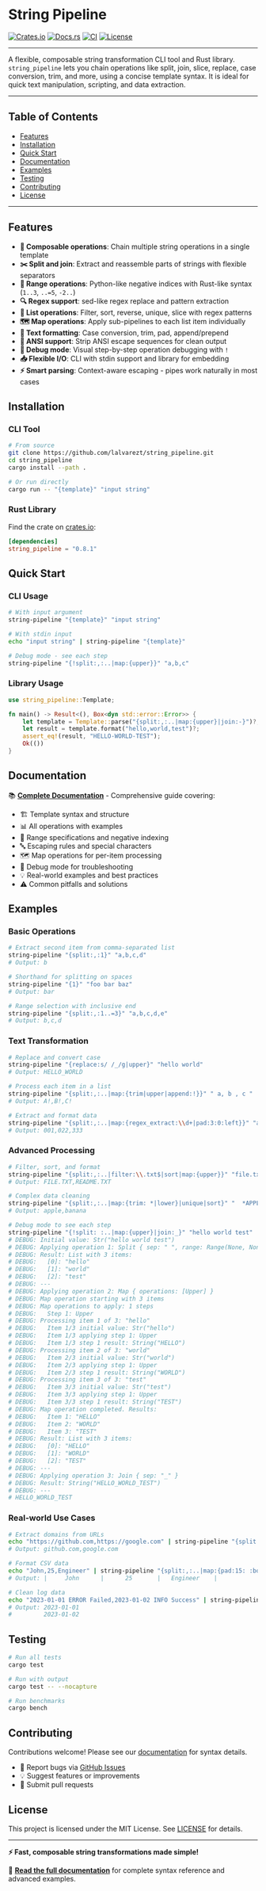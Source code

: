 # String Pipeline

[![Crates.io](https://img.shields.io/crates/v/string_pipeline.svg)](https://crates.io/crates/string_pipeline)
[![Docs.rs](https://docs.rs/string_pipeline/badge.svg)](https://docs.rs/string_pipeline)
[![CI](https://github.com/lalvarezt/string_pipeline/actions/workflows/ci.yml/badge.svg)](https://github.com/lalvarezt/string_pipeline/actions)
[![License](https://img.shields.io/crates/l/string_pipeline.svg)](https://github.com/lalvarezt/string_pipeline/blob/main/LICENSE)

---

A flexible, composable string transformation CLI tool and Rust library. `string_pipeline` lets you chain operations like split, join, slice, replace, case conversion, trim, and more, using a concise template syntax. It is ideal for quick text manipulation, scripting, and data extraction.

---

## Table of Contents

- [Features](#features)
- [Installation](#installation)
- [Quick Start](#quick-start)
- [Documentation](#documentation)
- [Examples](#examples)
- [Testing](#testing)
- [Contributing](#contributing)
- [License](#license)

---

## Features

- **🔗 Composable operations**: Chain multiple string operations in a single template
- **✂️ Split and join**: Extract and reassemble parts of strings with flexible separators
- **🎯 Range operations**: Python-like negative indices with Rust-like syntax (`1..3`, `..=5`, `-2..`)
- **🔍 Regex support**: sed-like regex replace and pattern extraction
- **🔧 List operations**: Filter, sort, reverse, unique, slice with regex patterns
- **🗺️ Map operations**: Apply sub-pipelines to each list item individually
- **🎨 Text formatting**: Case conversion, trim, pad, append/prepend
- **🌈 ANSI support**: Strip ANSI escape sequences for clean output
- **🐛 Debug mode**: Visual step-by-step operation debugging with `!`
- **📥 Flexible I/O**: CLI with stdin support and library for embedding
- **⚡ Smart parsing**: Context-aware escaping - pipes work naturally in most cases

## Installation

### CLI Tool

```sh
# From source
git clone https://github.com/lalvarezt/string_pipeline.git
cd string_pipeline
cargo install --path .

# Or run directly
cargo run -- "{template}" "input string"
```

### Rust Library

Find the crate on [crates.io](https://crates.io/crates/string_pipeline):

```toml
[dependencies]
string_pipeline = "0.8.1"
```

## Quick Start

### CLI Usage

```sh
# With input argument
string-pipeline "{template}" "input string"

# With stdin input
echo "input string" | string-pipeline "{template}"

# Debug mode - see each step
string-pipeline "{!split:,:..|map:{upper}}" "a,b,c"
```

### Library Usage

```rust
use string_pipeline::Template;

fn main() -> Result<(), Box<dyn std::error::Error>> {
    let template = Template::parse("{split:,:..|map:{upper}|join:-}")?;
    let result = template.format("hello,world,test")?;
    assert_eq!(result, "HELLO-WORLD-TEST");
    Ok(())
}
```

## Documentation

📚 **[Complete Documentation](docs/template-system.md)** - Comprehensive guide covering:

- 🏗️ Template syntax and structure
- 📊 All operations with examples
- 🎯 Range specifications and negative indexing
- 🔤 Escaping rules and special characters
- 🗺️ Map operations for per-item processing
- 🐛 Debug mode for troubleshooting
- 💡 Real-world examples and best practices
- ⚠️ Common pitfalls and solutions

## Examples

### Basic Operations

```sh
# Extract second item from comma-separated list
string-pipeline "{split:,:1}" "a,b,c,d"
# Output: b

# Shorthand for splitting on spaces
string-pipeline "{1}" "foo bar baz"
# Output: bar

# Range selection with inclusive end
string-pipeline "{split:,:1..=3}" "a,b,c,d,e"
# Output: b,c,d
```

### Text Transformation

```sh
# Replace and convert case
string-pipeline "{replace:s/ /_/g|upper}" "hello world"
# Output: HELLO_WORLD

# Process each item in a list
string-pipeline "{split:,:..|map:{trim|upper|append:!}}" " a, b , c "
# Output: A!,B!,C!

# Extract and format data
string-pipeline "{split:,:..|map:{regex_extract:\\d+|pad:3:0:left}}" "a1,b22,c333"
# Output: 001,022,333
```

### Advanced Processing

```sh
# Filter, sort, and format
string-pipeline "{split:,:..|filter:\\.txt$|sort|map:{upper}}" "file.txt,doc.pdf,readme.txt,image.png"
# Output: FILE.TXT,README.TXT

# Complex data cleaning
string-pipeline "{split:,:..|map:{trim: *|lower}|unique|sort}" "  *APPLE*, *banana*, *APPLE*  "
# Output: apple,banana

# Debug mode to see each step
string-pipeline "{!split: :..|map:{upper}|join:_}" "hello world test"
# DEBUG: Initial value: Str("hello world test")
# DEBUG: Applying operation 1: Split { sep: " ", range: Range(None, None, false) }
# DEBUG: Result: List with 3 items:
# DEBUG:   [0]: "hello"
# DEBUG:   [1]: "world"
# DEBUG:   [2]: "test"
# DEBUG: ---
# DEBUG: Applying operation 2: Map { operations: [Upper] }
# DEBUG: Map operation starting with 3 items
# DEBUG: Map operations to apply: 1 steps
# DEBUG:   Step 1: Upper
# DEBUG: Processing item 1 of 3: "hello"
# DEBUG:   Item 1/3 initial value: Str("hello")
# DEBUG:   Item 1/3 applying step 1: Upper
# DEBUG:   Item 1/3 step 1 result: String("HELLO")
# DEBUG: Processing item 2 of 3: "world"
# DEBUG:   Item 2/3 initial value: Str("world")
# DEBUG:   Item 2/3 applying step 1: Upper
# DEBUG:   Item 2/3 step 1 result: String("WORLD")
# DEBUG: Processing item 3 of 3: "test"
# DEBUG:   Item 3/3 initial value: Str("test")
# DEBUG:   Item 3/3 applying step 1: Upper
# DEBUG:   Item 3/3 step 1 result: String("TEST")
# DEBUG: Map operation completed. Results:
# DEBUG:   Item 1: "HELLO"
# DEBUG:   Item 2: "WORLD"
# DEBUG:   Item 3: "TEST"
# DEBUG: Result: List with 3 items:
# DEBUG:   [0]: "HELLO"
# DEBUG:   [1]: "WORLD"
# DEBUG:   [2]: "TEST"
# DEBUG: ---
# DEBUG: Applying operation 3: Join { sep: "_" }
# DEBUG: Result: String("HELLO_WORLD_TEST")
# DEBUG: ---
# HELLO_WORLD_TEST
```

### Real-world Use Cases

```sh
# Extract domains from URLs
echo "https://github.com,https://google.com" | string-pipeline "{split:,:..|map:{regex_extract://([^/]+):1}}"
# Output: github.com,google.com

# Format CSV data
echo "John,25,Engineer" | string-pipeline "{split:,:..|map:{pad:15: :both}|join:\||append:\||prepend:\|}"
# Output: |     John      |      25       |   Engineer    |

# Clean log data
echo "2023-01-01 ERROR Failed,2023-01-02 INFO Success" | string-pipeline "{split:,:..|map:{regex_extract:\\d{4}-\\d{2}-\\d{2}}|join:\\n}"
# Output: 2023-01-01
#         2023-01-02
```

## Testing

```sh
# Run all tests
cargo test

# Run with output
cargo test -- --nocapture

# Run benchmarks
cargo bench
```

## Contributing

Contributions welcome! Please see our [documentation](docs/template-system.md) for syntax details.

- 🐛 Report bugs via [GitHub Issues](https://github.com/lalvarezt/string_pipeline/issues)
- 💡 Suggest features or improvements
- 🔧 Submit pull requests

## License

This project is licensed under the MIT License. See [LICENSE](LICENSE) for details.

---

**⚡ Fast, composable string transformations made simple!**

📖 **[Read the full documentation](docs/template-system.md)** for complete syntax reference and advanced examples.
